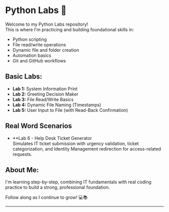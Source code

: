 # Python Labs 🚀

Welcome to my Python Labs repository!  
This is where I'm practicing and building foundational skills in:

- Python scripting
- File read/write operations
- Dynamic file and folder creation
- Automation basics
- Git and GitHub workflows

## Basic Labs:
- **Lab 1:** System Information Print
- **Lab 2:** Greeting Decision Maker
- **Lab 3:** File Read/Write Basics
- **Lab 4:** Dynamic File Naming (Timestamps)
- **Lab 5:** User Input to File (with Read-Back Confirmation)

## Real Word Scenarios  
- **Lab 6 - Help Desk Ticket Generator  
Simulates IT ticket submission with urgency validation, ticket categorization, and Identity Management redirection for access-related requests.


## About Me:
I'm learning step-by-step, combining IT fundamentals with real coding practice to build a strong, professional foundation.

Follow along as I continue to grow! 💻📚

---
